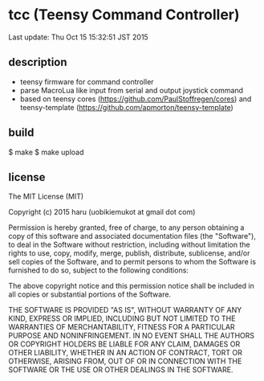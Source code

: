 # tcc (Teensy Command Controller)

Last update: Thu Oct 15 15:32:51 JST 2015

## description

-	teensy firmware for command controller
-	parse MacroLua like input from serial and output joystick command
-	based on teensy cores (https://github.com/PaulStoffregen/cores) and teensy-template (https://github.com/apmorton/teensy-template)

## build

 $ make
 $ make upload

## license

The MIT License (MIT)

Copyright (c) 2015 haru (uobikiemukot at gmail dot com)

Permission is hereby granted, free of charge, to any person obtaining a copy of this software and associated documentation files (the "Software"), to deal in the Software without restriction, including without limitation the rights to use, copy, modify, merge, publish, distribute, sublicense, and/or sell copies of the Software, and to permit persons to whom the Software is furnished to do so, subject to the following conditions:

The above copyright notice and this permission notice shall be included in all copies or substantial portions of the Software.

THE SOFTWARE IS PROVIDED "AS IS", WITHOUT WARRANTY OF ANY KIND, EXPRESS OR IMPLIED, INCLUDING BUT NOT LIMITED TO THE WARRANTIES OF MERCHANTABILITY, FITNESS FOR A PARTICULAR PURPOSE AND NONINFRINGEMENT. IN NO EVENT SHALL THE AUTHORS OR COPYRIGHT HOLDERS BE LIABLE FOR ANY CLAIM, DAMAGES OR OTHER LIABILITY, WHETHER IN AN ACTION OF CONTRACT, TORT OR OTHERWISE, ARISING FROM, OUT OF OR IN CONNECTION WITH THE SOFTWARE OR THE USE OR OTHER DEALINGS IN THE SOFTWARE.
